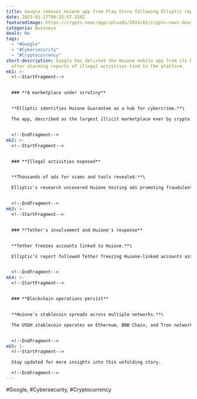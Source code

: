 ```yaml
---
title: Google removes Huione app from Play Store following Elliptic report
date: 2025-01-17T00:25:57.338Z
featuredimage: https://crypto.news/app/uploads/2024/02/crypto-news-Google-option05.webp
categoria: Business
deals: No
tags:
  - "#Google"
  - "#Cybersecurity"
  - "#Cryptocurrency"
short-description: Google has delisted the Huione mobile app from its Play Store
  after alarming reports of illegal activities tied to the platform.
mk1: >-
  <!--StartFragment-->


  ### **A marketplace under scrutiny**


  **Elliptic identifies Huione Guarantee as a hub for cybercrime.**\

  The app, described as the largest illicit marketplace ever by crypto research firm Elliptic, has been accused of enabling money laundering and the sale of stolen personal data. Despite its removal from Google Play, the app remains available on the Apple iOS App Store.


  <!--EndFragment-->
mk2: >-
  <!--StartFragment-->


  ### **Illegal activities exposed**


  **Thousands of ads for scams and tools revealed.**\

  Elliptic's research uncovered Huione hosting ads promoting fraudulent schemes, laundering, and even offering physical tools and training to commit cybercrimes. The platform allegedly supported nearly 900,000 users as of January 14, 2025, and recently introduced its own stablecoin, USDH.


  <!--EndFragment-->
mk3: >-
  <!--StartFragment-->


  ### **Tether's involvement and Huione's response**


  **Tether freezes accounts linked to Huione.**\

  Elliptic’s report followed Tether freezing Huione-linked accounts associated with the notorious Lazarus Group. Huione then attempted to rebrand as Haowang Guarantee, likely to evade scrutiny and maintain its operations.


  <!--EndFragment-->
mk4: >-
  <!--StartFragment-->


  ### **Blockchain operations persist**


  **Huione's stablecoin spreads across multiple networks.**\

  The USDH stablecoin operates on Ethereum, BNB Chain, and Tron networks under Huione’s proprietary Huione Chain. However, its operations have sparked comparisons with other stablecoins and heightened concerns among regulators.


  <!--EndFragment-->
mk5: |-
  <!--StartFragment-->

  Stay updated for more insights into this unfolding story.

  <!--EndFragment-->
---
```

<!--StartFragment-->

\#Google, #Cybersecurity, #Cryptocurrency

<!--EndFragment-->